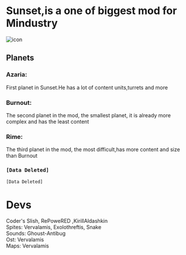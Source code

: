 # Sunset,is a one of biggest mod for Mindustry
![icon](https://user-images.githubusercontent.com/81778048/121011056-db200100-c79e-11eb-862d-c8c8bff0fca8.png)

## Planets
### Azaria:
First planet in Sunset.He has a lot of content units,turrets and more
### Burnout:
The second planet in the mod, the smallest planet, it is already more complex and has the least content
### Rime:
The third planet in the mod, the most difficult,has more content and size than Burnout

### `[Data Deleted]`
`[Data Deleted]`

# Devs
Coder's Slish, RePoweRED ,KirillAldashkin\
Spites: Vervalamis, Exolothreftis, Snake\
Sounds: Ghoust-Antibug\
Ost: Vervalamis\
Maps: Vervalamis
